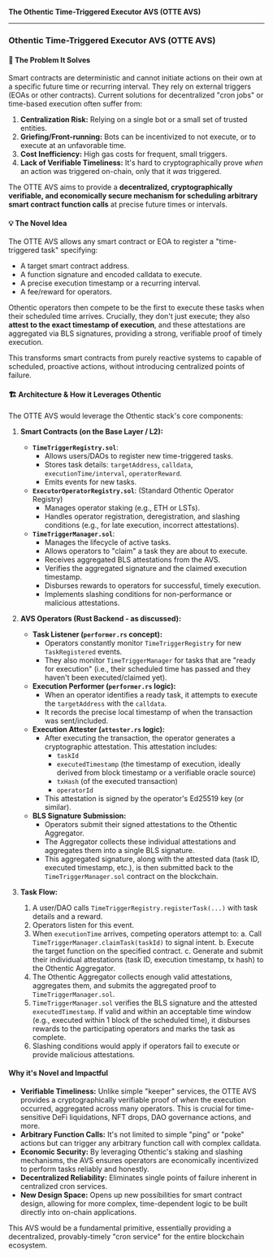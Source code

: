 **The Othentic Time-Triggered Executor AVS (OTTE AVS)**

---

### **Othentic Time-Triggered Executor AVS (OTTE AVS)**

#### **🎯 The Problem It Solves**

Smart contracts are deterministic and cannot initiate actions on their own at a specific future time or recurring interval. They rely on external triggers (EOAs or other contracts). Current solutions for decentralized "cron jobs" or time-based execution often suffer from:
1.  **Centralization Risk:** Relying on a single bot or a small set of trusted entities.
2.  **Griefing/Front-running:** Bots can be incentivized to not execute, or to execute at an unfavorable time.
3.  **Cost Inefficiency:** High gas costs for frequent, small triggers.
4.  **Lack of Verifiable Timeliness:** It's hard to cryptographically prove *when* an action was triggered on-chain, only that it *was* triggered.

The OTTE AVS aims to provide a **decentralized, cryptographically verifiable, and economically secure mechanism for scheduling arbitrary smart contract function calls** at precise future times or intervals.

#### **💡 The Novel Idea**

The OTTE AVS allows any smart contract or EOA to register a "time-triggered task" specifying:
* A target smart contract address.
* A function signature and encoded calldata to execute.
* A precise execution timestamp or a recurring interval.
* A fee/reward for operators.

Othentic operators then compete to be the first to execute these tasks when their scheduled time arrives. Crucially, they don't just execute; they also **attest to the exact timestamp of execution**, and these attestations are aggregated via BLS signatures, providing a strong, verifiable proof of timely execution.

This transforms smart contracts from purely reactive systems to capable of scheduled, proactive actions, without introducing centralized points of failure.

#### **🏗️ Architecture & How it Leverages Othentic**

The OTTE AVS would leverage the Othentic stack's core components:

1.  **Smart Contracts (on the Base Layer / L2):**
    * **`TimeTriggerRegistry.sol`**:
        * Allows users/DAOs to register new time-triggered tasks.
        * Stores task details: `targetAddress`, `calldata`, `executionTime/interval`, `operatorReward`.
        * Emits events for new tasks.
    * **`ExecutorOperatorRegistry.sol`**: (Standard Othentic Operator Registry)
        * Manages operator staking (e.g., ETH or LSTs).
        * Handles operator registration, deregistration, and slashing conditions (e.g., for late execution, incorrect attestations).
    * **`TimeTriggerManager.sol`**:
        * Manages the lifecycle of active tasks.
        * Allows operators to "claim" a task they are about to execute.
        * Receives aggregated BLS attestations from the AVS.
        * Verifies the aggregated signature and the claimed execution timestamp.
        * Disburses rewards to operators for successful, timely execution.
        * Implements slashing conditions for non-performance or malicious attestations.

2.  **AVS Operators (Rust Backend - as discussed):**
    * **Task Listener (`performer.rs` concept):**
        * Operators constantly monitor `TimeTriggerRegistry` for new `TaskRegistered` events.
        * They also monitor `TimeTriggerManager` for tasks that are "ready for execution" (i.e., their scheduled time has passed and they haven't been executed/claimed yet).
    * **Execution Performer (`performer.rs` logic):**
        * When an operator identifies a ready task, it attempts to execute the `targetAddress` with the `calldata`.
        * It records the precise local timestamp of when the transaction was sent/included.
    * **Execution Attester (`attester.rs` logic):**
        * After executing the transaction, the operator generates a cryptographic attestation. This attestation includes:
            * `taskId`
            * `executedTimestamp` (the timestamp of execution, ideally derived from block timestamp or a verifiable oracle source)
            * `txHash` (of the executed transaction)
            * `operatorId`
        * This attestation is signed by the operator's Ed25519 key (or similar).
    * **BLS Signature Submission:**
        * Operators submit their signed attestations to the Othentic Aggregator.
        * The Aggregator collects these individual attestations and aggregates them into a single BLS signature.
        * This aggregated signature, along with the attested data (task ID, executed timestamp, etc.), is then submitted back to the `TimeTriggerManager.sol` contract on the blockchain.

3.  **Task Flow:**
    1.  A user/DAO calls `TimeTriggerRegistry.registerTask(...)` with task details and a reward.
    2.  Operators listen for this event.
    3.  When `executionTime` arrives, competing operators attempt to:
        a.  Call `TimeTriggerManager.claimTask(taskId)` to signal intent.
        b.  Execute the target function on the specified contract.
        c.  Generate and submit their individual attestations (task ID, execution timestamp, tx hash) to the Othentic Aggregator.
    4.  The Othentic Aggregator collects enough valid attestations, aggregates them, and submits the aggregated proof to `TimeTriggerManager.sol`.
    5.  `TimeTriggerManager.sol` verifies the BLS signature and the attested `executedTimestamp`. If valid and within an acceptable time window (e.g., executed within 1 block of the scheduled time), it disburses rewards to the participating operators and marks the task as complete.
    6.  Slashing conditions would apply if operators fail to execute or provide malicious attestations.

#### **Why it's Novel and Impactful**

* **Verifiable Timeliness:** Unlike simple "keeper" services, the OTTE AVS provides a cryptographically verifiable proof of *when* the execution occurred, aggregated across many operators. This is crucial for time-sensitive DeFi liquidations, NFT drops, DAO governance actions, and more.
* **Arbitrary Function Calls:** It's not limited to simple "ping" or "poke" actions but can trigger any arbitrary function call with complex calldata.
* **Economic Security:** By leveraging Othentic's staking and slashing mechanisms, the AVS ensures operators are economically incentivized to perform tasks reliably and honestly.
* **Decentralized Reliability:** Eliminates single points of failure inherent in centralized cron services.
* **New Design Space:** Opens up new possibilities for smart contract design, allowing for more complex, time-dependent logic to be built directly into on-chain applications.

This AVS would be a fundamental primitive, essentially providing a decentralized, provably-timely "cron service" for the entire blockchain ecosystem.
